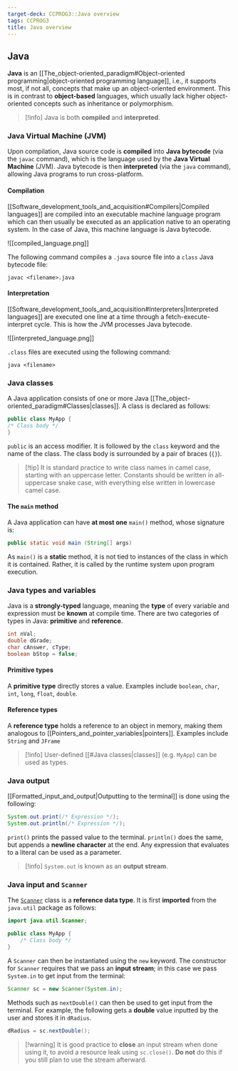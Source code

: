 ```yaml
---
target-deck: CCPROG3::Java overview
tags: CCPROG3
title: Java overview
---
```


## Java

**Java** is an [[The_object-oriented_paradigm#Object-oriented programming|object-oriented programming language]], i.e., it supports most, if not all, concepts that make up an object-oriented environment. This is in contrast to **object-based** languages, which usually lack higher object-oriented concepts such as inheritance or polymorphism.

>[!info] Java is both **compiled** and **interpreted**.

<!--ID: 1718708857248-->

### Java Virtual Machine (JVM)

Upon compilation, Java source code is **compiled** into **Java bytecode** (via the `javac` command), which is the language used by the **Java Virtual Machine** (JVM). Java bytecode is then **interpreted** (via the `java` command), allowing Java programs to run cross-platform.

<!--ID: 1718708857252-->

#### Compilation

[[Software_development_tools_and_acquisition#Compilers|Compiled languages]] are compiled into an executable machine language program which can then usually be executed as an application native to an operating system. In the case of Java, this machine language is Java bytecode.

![[compiled_language.png]]

The following command compiles a `.java` source file into a `class` Java bytecode file:

```
javac <filename>.java
```

<!--ID: 1718708857254-->

#### Interpretation

[[Software_development_tools_and_acquisition#Interpreters|Interpreted languages]] are executed one line at a time through a fetch-execute-interpret cycle. This is how the JVM processes Java bytecode.

![[interpreted_language.png]]

`.class` files are executed using the following command:

```
java <filename>
```

<!--ID: 1718708857256-->

### Java classes

A Java application consists of one or more Java [[The_object-oriented_paradigm#Classes|classes]]. A class is declared as follows:

```java
public class MyApp {
/* Class body */
}
```

`public` is an access modifier. It is followed by the `class` keyword and the name of the class. The class body is surrounded by a pair of braces (`{}`).

>[!tip] It is standard practice to write class names in camel case, starting with an uppercase letter. Constants should be written in all-uppercase snake case, with everything else written in lowercase camel case.

<!--ID: 1718708857258-->

#### The `main` method

A Java application can have **at most one** `main()` method, whose signature is:

```java
public static void main (String[] args)
```

As `main()` is a **static** method, it is not tied to instances of the class in which it is contained. Rather, it is called by the runtime system upon program execution.

<!--ID: 1718708857261-->

### Java types and variables

Java is a **strongly-typed** language, meaning the **type** of every variable and expression must be **known** at compile time. There are two categories of types in Java: **primitive** and **reference**.

```java
int nVal;
double dGrade;
char cAnswer, cType;
boolean bStop = false;
```

<!--ID: 1718708857263-->

#### Primitive types

A **primitive type** directly stores a value. Examples include `boolean`, `char`, `int`, `long`, `float`, `double`.

<!--ID: 1718708857265-->

#### Reference types

A **reference type** holds a reference to an object in memory, making them analogous to [[Pointers_and_pointer_variables|pointers]]. Examples include `String` and `JFrame`

>[!info] User-defined [[#Java classes|classes]] (e.g. `MyApp`) can be used as types.

<!--ID: 1718708857268-->

### Java output

[[Formatted_input_and_output|Outputting to the terminal]] is done using the following:

```java
System.out.print(/* Expression */);
System.out.println(/* Expression */);
```

`print()` prints the passed value to the terminal. `println()` does the same, but appends a **newline character** at the end. Any expression that evaluates to a literal can be used as a parameter.

>[!info] `System.out` is known as an **output stream**.

<!--ID: 1718708857270-->

### Java input and `Scanner`

The [`Scanner`](https://docs.oracle.com/javase/8/docs/api/java/util/Scanner.html) class is a **reference data type**. It is first **imported** from the `java.util` package as follows:

```java
import java.util.Scanner;

public class MyApp {
	/* Class body */
}
```

A `Scanner` can then be instantiated using the `new` keyword. The constructor for `Scanner` requires that we pass an **input stream**; in this case we pass `System.in` to get input from the terminal:

```java
Scanner sc = new Scanner(System.in);
```

Methods such as `nextDouble()` can then be used to get input from the terminal. For example, the following gets a **double** value inputted by the user and stores it in `dRadius`.

```java
dRadius = sc.nextDouble();
```

>[!warning] It is good practice to **close** an input stream when done using it, to avoid a resource leak using `sc.close()`. **Do not** do this if you still plan to use the stream afterward.

<!--ID: 1718708857274-->
